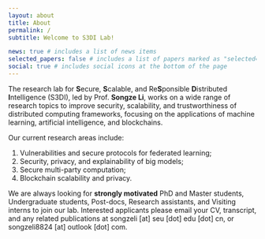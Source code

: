 ```yaml
---
layout: about
title: About
permalink: /
subtitle: Welcome to S3DI Lab!

news: true # includes a list of news items
selected_papers: false # includes a list of papers marked as "selected={true}"
social: true # includes social icons at the bottom of the page
---
```

The research lab for **S**ecure, **S**calable, and Re**S**ponsible **D**istributed **I**ntelligence (S3DI), led by Prof. **Songze Li**, works on a wide range of research topics to improve security, scalability, and trustworthiness of distributed computing frameworks, focusing on the applications of machine learning, artificial intelligence, and blockchains.

Our current research areas include:

1) Vulnerabilities and secure protocols for federated learning;
2) Security, privacy, and explainability of big models;
3) Secure multi-party computation;
4) Blockchain scalability and privacy.

We are always looking for **strongly motivated** PhD and Master students, Undergraduate students, Post-docs, Research assistants, and Visiting interns to join our lab. Interested applicants please email your CV, transcript, and any related publications at songzeli [at] seu [dot] edu [dot] cn, or songzeli8824 [at] outlook [dot] com.
